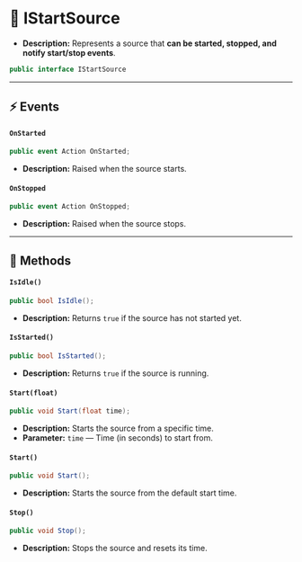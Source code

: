 # 🧩 IStartSource

- **Description:** Represents a source that <b>can be started, stopped, and notify start/stop events</b>.

```csharp
public interface IStartSource
```

---

## ⚡ Events

#### `OnStarted`

```csharp
public event Action OnStarted;  
```

- **Description:** Raised when the source starts.

#### `OnStopped`

```csharp
public event Action OnStopped;  
```

- **Description:** Raised when the source stops.

---

## 🏹 Methods

#### `IsIdle()`

```csharp
public bool IsIdle();  
```

- **Description:** Returns `true` if the source has not started yet.

#### `IsStarted()`

```csharp
public bool IsStarted();  
```

- **Description:** Returns `true` if the source is running.

#### `Start(float)`

```csharp
public void Start(float time);  
```

- **Description:** Starts the source from a specific time.
- **Parameter:** `time` — Time (in seconds) to start from.

#### `Start()`

```csharp
public void Start();  
```

- **Description:** Starts the source from the default start time.

#### `Stop()`

```csharp
public void Stop();  
```

- **Description:** Stops the source and resets its time.